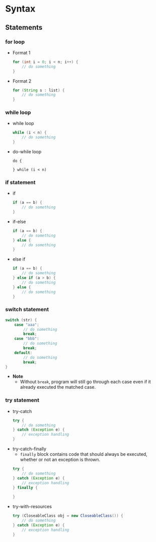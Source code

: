 # Syntax

## Statements
### for loop
- Format 1
  ```java
  for (int i = 0; i < n; i++) {
      // do something
  }
  ```
- Format 2
  ```java
  for (String s : list) {
      // do something
  }
  ```

### while loop
- while loop
  ```java
  while (i < n) {
      // do something
  }
  ```
- do-while loop
  ```
  do {

  } while (i < n)
  ```

### if statement
- if
  ```java
  if (a == b) {
      // do something
  }
  ```
- if-else
  ```java
  if (a == b) {
      // do something
  } else {
      // do something
  }
  ```
- else if
  ```java
  if (a == b) {
      // do something
  } else if (a > b) {
      // do something
  } else {
      // do something
  }
  ```

### switch statement
```java
switch (str) {
    case "aaa":
        // do something
        break;
    case "bbb":
        // do something
        break;
    default:
        // do something
        break;
}
```
- **Note**
   - Without `break`, program will still go through each case even if it already executed the matched case.

### try statement
- try-catch
  ```java
  try {
      // do something
  } catch (Exception e) {
      // exception handling
  }
  ```
- try-catch-finally
   - `finally` block contains code that should always be executed, whether or not an exception is thrown.
  ```java
  try {
      // do something
  } catch (Exception e) {
      // exception handling
  } finally {
      
  }
  ```
- try-with-resources
  ```java
  try (CloseableClass obj = new CloseableClass()) {
      // do something
  } catch (Exception e) {
      // exception handling
  }
  ```
  
